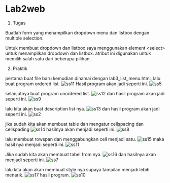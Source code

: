 # Lab2web
1. Tugas

Buatlah form yang menampilkan dropdown menu dan listbox dengan multiple selection.

Untuk membuat dropdown dan listbox saya menggunakan element &lt;select&gt; untuk menampilkan dropdown dan listbox. atribut ini digunakan untuk memilih salah satu dari beberapa pilihan.

2. Praktik

pertama buat file baru kemudian dinamai dengan lab3_list_menu.html, lalu buat program ordered list.
![ss11](https://user-images.githubusercontent.com/102292839/161184947-fabde6d0-1a70-4cdc-bf49-62bac56394c3.png)
Hasil program akan jadi seperti ini.
![ss5](https://user-images.githubusercontent.com/102292839/161185126-2664ce55-85df-4a0d-aa6a-c33d8af2a916.png)

selanjutnya buat program unordered list.
![ss12](https://user-images.githubusercontent.com/102292839/161185567-4b6ad233-dcd9-4548-839d-621bd2076598.png)
dan hasil program akan jadi seperti ini.
![ss9](https://user-images.githubusercontent.com/102292839/161185598-0eef9545-ab00-495e-b866-9eb691579c88.png)

lalu kita akan buat description list nya.
![ss13](https://user-images.githubusercontent.com/102292839/161186143-e104b989-fdd7-4769-8af8-0113a17c13b4.png)
dan hasil program akan jadi seperti ini.
![ss2](https://user-images.githubusercontent.com/102292839/161186007-378ef43a-a54c-4a03-bcdc-a4e1f9da8168.png)

jika sudah kita akan membuat table dan mengatur cellspacing dan cellspading 
![ss14](https://user-images.githubusercontent.com/102292839/161186828-18a70eee-a8f2-43c4-9948-41cdd8fe9c59.png)
hasilnya akan menjadi seperti ini. 
![ss8](https://user-images.githubusercontent.com/102292839/161186850-82e3ac31-1f5a-4905-9d29-2509fd8797d1.png)

lalu membuat rowspan dan menggabungkan cell menjadi satu.
![ss15](https://user-images.githubusercontent.com/102292839/161187253-a37668d5-da0d-47b8-ba1d-fbfdf6cae1e1.png)
maka hasil nya menjadi seperti ini. 
![ss11](https://user-images.githubusercontent.com/102292839/161187283-60ded3a5-ce6e-4591-ab6a-46180d2fa664.png)

Jika sudah kita akan membuat tabel from nya.
![ss16](https://user-images.githubusercontent.com/102292839/161187901-00acc807-9834-4480-b3c9-d15f3bda22a4.png)
dan hasilnya akan menjadi seperti ini.
![ss7](https://user-images.githubusercontent.com/102292839/161187944-c27e614b-a7ff-44e4-81bf-78aa95c9ba69.png)

lalu kita akan akan membuat style nya supaya tampilan menjadi lebih menarik.
![ss17](https://user-images.githubusercontent.com/102292839/161188613-281952c8-0126-4e4d-a478-e9252ac01a2c.png)
hasil program.
![ss10](https://user-images.githubusercontent.com/102292839/161188348-e0f64bd1-f6a8-46d8-8ee7-9905e75424f4.png)
